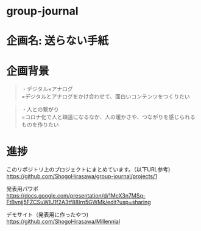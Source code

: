 # group-journal
# 企画名: 送らない手紙

# 企画背景   
> ・デジタル×アナログ   
=デジタルとアナログをかけ合わせて、面白いコンテンツをつくりたい

> ・人との繋がり   
=コロナ化で人と疎遠になるなか、人の暖かさや、つながりを感じられるものを作りたい

# 進捗
このリポジトリ上のプロジェクトにまとめています。（以下URL参考)   
https://github.com/ShogoHirasawa/group-journal/projects/1   

発表用パワポ   
https://docs.google.com/presentation/d/1McX3n7MSq-FtBvnjj5FZCSuWIU1f2A3tf88lrn5GWMk/edit?usp=sharing

デモサイト（発表用に作ったやつ)   
https://github.com/ShogoHirasawa/Millennial


  


